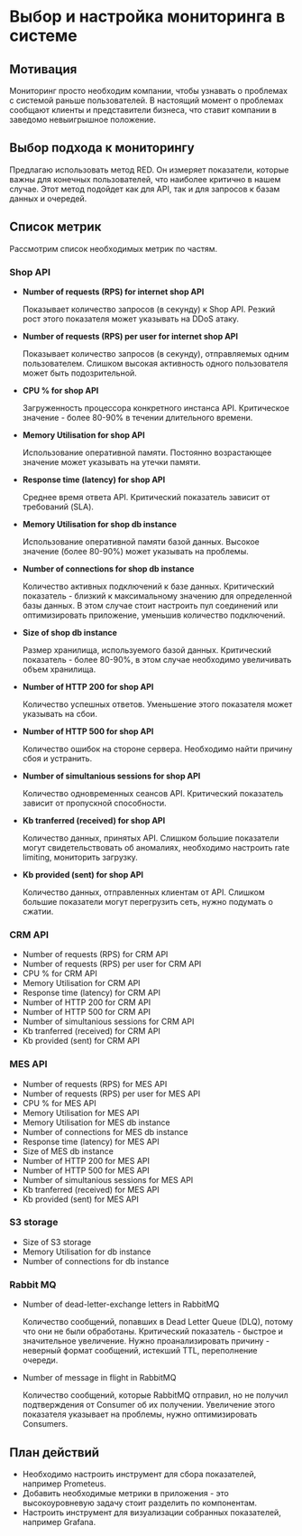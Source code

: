 
# Выбор и настройка мониторинга в системе

## Мотивация

Мониторинг просто необходим компании, чтобы узнавать о проблемах с системой раньше пользователей.
В настоящий момент о проблемах сообщают клиенты и представители бизнеса, 
что ставит компании в заведомо невыигрышное положение.

## Выбор подхода к мониторингу

Предлагаю использовать метод RED. Он измеряет показатели, которые важны для конечных пользователей, что наиболее критично в нашем случае. 
Этот метод подойдет как для API, так и для запросов к базам данных и очередей.

## Список метрик

Рассмотрим список необходимых метрик по частям.

### Shop API

- **Number of requests (RPS) for internet shop API**
    
    Показывает количество запросов (в секунду) к Shop API. 
    Резкий рост этого показателя может указывать на DDoS атаку.


- **Number of requests (RPS) per user for internet shop API**

    Показывает количество запросов (в секунду), отправляемых одним пользователем.
    Слишком высокая активность одного пользователя может быть подозрительной.


- **CPU % for shop API**

    Загруженность процессора конкретного инстанса API. 
    Критическое значение - более 80-90% в течении длительного времени.


- **Memory Utilisation for shop API**

    Использование оперативной памяти.
    Постоянно возрастающее значение может указывать на утечки памяти.


- **Response time (latency) for shop API**

    Среднее время ответа API.
    Критический показатель зависит от требований (SLA).


- **Memory Utilisation for shop db instance**

    Использование оперативной памяти базой данных.
    Высокое значение (более 80-90%) может указывать на проблемы.


- **Number of connections for shop db instance**

    Количество активных подключений к базе данных.
    Критический показатель - близкий к максимальному значению для определенной базы данных.
    В этом случае стоит настроить пул соединений или оптимизировать приложение, уменьшив количество подключений.


- **Size of shop db instance**

    Размер хранилища, используемого базой данных.
    Критический показатель - более 80-90%, в этом случае необходимо увеличивать объем хранилища.


- **Number of HTTP 200 for shop API**

    Количество успешных ответов. 
    Уменьшение этого показателя может указывать на сбои.


- **Number of HTTP 500 for shop API**

    Количество ошибок на стороне сервера.
    Необходимо найти причину сбоя и устранить.


- **Number of simultanious sessions for shop API**

    Количество одновременных сеансов API.
    Критический показатель зависит от пропускной способности.


- **Kb tranferred (received) for shop API**

  Количество данных, принятых API.
  Слишком большие показатели могут свидетельствовать об аномалиях, необходимо настроить rate limiting, мониторить загрузку.


- **Kb provided (sent) for shop API**

  Количество данных, отправленных клиентам от API.
  Слишком большие показатели могут перегрузить сеть, нужно подумать о сжатии.


### CRM API

- Number of requests (RPS) for CRM API
- Number of requests (RPS) per user for CRM API
- CPU % for CRM API
- Memory Utilisation for CRM API
- Response time (latency) for CRM API
- Number of HTTP 200 for CRM API
- Number of HTTP 500 for CRM API
- Number of simultanious sessions for CRM API
- Kb tranferred (received) for CRM API
- Kb provided (sent) for CRM API

### MES API

- Number of requests (RPS) for MES API
- Number of requests (RPS) per user for MES API
- CPU % for MES API
- Memory Utilisation for MES API
- Memory Utilisation for MES db instance
- Number of connections for MES db instance
- Response time (latency) for MES API
- Size of MES db instance
- Number of HTTP 200 for MES API
- Number of HTTP 500 for MES API
- Number of simultanious sessions for MES API
- Kb tranferred (received) for MES API
- Kb provided (sent) for MES API

### S3 storage

- Size of S3 storage
- Memory Utilisation for db instance
- Number of connections for db instance

### Rabbit MQ

- Number of dead-letter-exchange letters in RabbitMQ

    Количество сообщений, попавших в Dead Letter Queue (DLQ), потому что они не были обработаны.
    Критический показатель - быстрое и значительное увеличение.
    Нужно проанализировать причину - неверный формат сообщений, истекший TTL, переполнение очереди.


- Number of message in flight in RabbitMQ

    Количество сообщений, которые RabbitMQ отправил, но не получил подтверждения от Consumer об их получении.
    Увеличение этого показателя указывает на проблемы, нужно оптимизировать Consumers.


## План действий

- Необходимо настроить инструмент для сбора показателей, например Prometeus.
- Добавить необходимые метрики в приложения - это высокоуровневую задачу стоит разделить по компонентам.
- Настроить инструмент для визуализации собранных показателей, например Grafana.